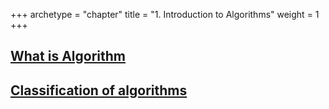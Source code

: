 +++
archetype = "chapter"
title = "1. Introduction to Algorithms"
weight = 1 
+++

## [What is Algorithm](whatisalgorithm.md)

## [Classification of algorithms](whatisalgorithm.md)

